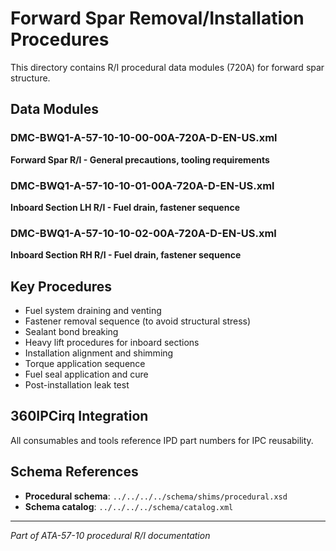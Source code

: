 # Forward Spar Removal/Installation Procedures

This directory contains R/I procedural data modules (720A) for forward spar structure.

## Data Modules

### DMC-BWQ1-A-57-10-10-00-00A-720A-D-EN-US.xml
**Forward Spar R/I - General precautions, tooling requirements**

### DMC-BWQ1-A-57-10-10-01-00A-720A-D-EN-US.xml
**Inboard Section LH R/I - Fuel drain, fastener sequence**

### DMC-BWQ1-A-57-10-10-02-00A-720A-D-EN-US.xml
**Inboard Section RH R/I - Fuel drain, fastener sequence**

## Key Procedures

- Fuel system draining and venting
- Fastener removal sequence (to avoid structural stress)
- Sealant bond breaking
- Heavy lift procedures for inboard sections
- Installation alignment and shimming
- Torque application sequence
- Fuel seal application and cure
- Post-installation leak test

## 360IPCirq Integration

All consumables and tools reference IPD part numbers for IPC reusability.

## Schema References

- **Procedural schema**: `../../../../schema/shims/procedural.xsd`
- **Schema catalog**: `../../../../schema/catalog.xml`

---

*Part of ATA-57-10 procedural R/I documentation*
